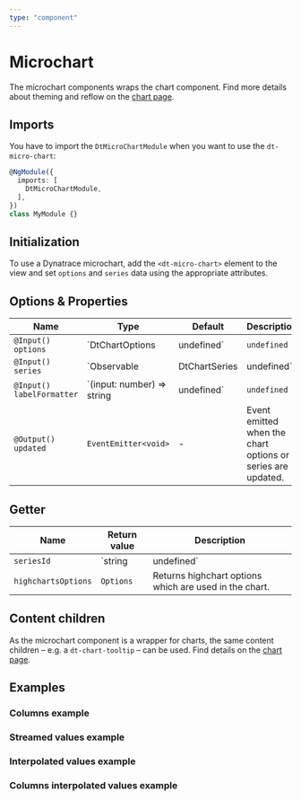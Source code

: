 ```yaml
---
type: "component"
---
```


# Microchart

The microchart components wraps the chart component. Find more details about theming and reflow on the [chart page](/components/charts/).

<docs-source-example example="MicroChartDefaultExampleComponent" fullwidth="true"></docs-source-example>

## Imports

You have to import the `DtMicroChartModule` when you want to use the `dt-micro-chart`:

```typescript
@NgModule({
  imports: [
    DtMicroChartModule,
  ],
})
class MyModule {}
```

## Initialization

To use a Dynatrace microchart, add the `<dt-micro-chart>` element to the view and set `options` and `series` data using the appropriate attributes.

## Options & Properties

| Name | Type | Default | Description |
| --- | --- | --- | --- |
| `@Input() options` | `DtChartOptions | undefined` | `undefined` | Sets options for the chart. `DtChartOptions` extends from `Highcharts.Options`, but removes the series property. The series property is passed as its own input. |
| `@Input() series` | `Observable<DtChartSeries> | DtChartSeries | undefined` | `undefined` | Sets the series of the chart. The type can either be a stream of series data for continuous updates or a static array. |
| `@Input() labelFormatter` | `(input: number) => string | undefined` | `undefined` | Sets the label formatter function for the min and max data point. |
| `@Output() updated` | `EventEmitter<void>` | - | Event emitted when the chart options or series are updated. |

## Getter

| Name | Return value | Description |
| --- | --- | --- |
| `seriesId` | `string | undefined` | Gets the series id of the series currently used in the chart. |
| `highchartsOptions` | `Options` | Returns highchart options which are used in the chart. |

## Content children

As the microchart component is a wrapper for charts, the same content children – e.g. a `dt-chart-tooltip` – can be used. Find details on the [chart page](/components/charts/).

## Examples

### Columns example

<docs-source-example example="MicroChartColumnsExampleComponent" fullwidth="true"></docs-source-example>

### Streamed values example

<docs-source-example example="MicroChartStreamExampleComponent" fullwidth="true"></docs-source-example>

### Interpolated values example

<docs-source-example example="MicroChartInterpolatedExampleComponent" fullwidth="true"></docs-source-example>

### Columns interpolated values example

<docs-source-example example="MicroChartColumnsInterpolatedExampleComponent" fullwidth="true"></docs-source-example>
